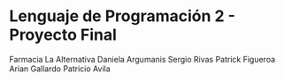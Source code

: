 # Lenguaje de Programación 2 - Proyecto Final
Farmacia La Alternativa
Daniela Argumanis
Sergio Rivas
Patrick Figueroa
Arian Gallardo
Patricio Avila
